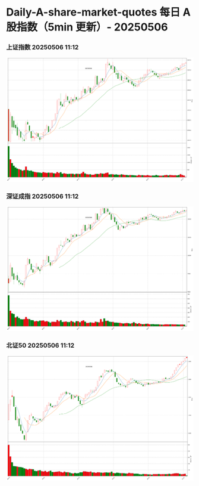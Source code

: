 
# Daily-A-share-market-quotes 每日 A 股指数（5min 更新）- 20250506

### 上证指数 20250506 11:12
![](./fig/2025/5/20250506-sh000001.png)

### 深证成指 20250506 11:12
![](./fig/2025/5/20250506-sz399001.png)

### 北证50 20250506 11:12
![](./fig/2025/5/20250506-bj899050.png)
